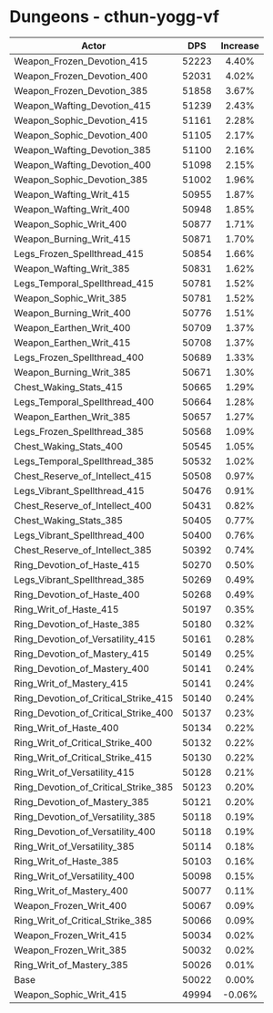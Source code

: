 # Dungeons - cthun-yogg-vf
| Actor | DPS | Increase |
|---|:---:|:---:|
|Weapon_Frozen_Devotion_415|52223|4.40%|
|Weapon_Frozen_Devotion_400|52031|4.02%|
|Weapon_Frozen_Devotion_385|51858|3.67%|
|Weapon_Wafting_Devotion_415|51239|2.43%|
|Weapon_Sophic_Devotion_415|51161|2.28%|
|Weapon_Sophic_Devotion_400|51105|2.17%|
|Weapon_Wafting_Devotion_385|51100|2.16%|
|Weapon_Wafting_Devotion_400|51098|2.15%|
|Weapon_Sophic_Devotion_385|51002|1.96%|
|Weapon_Wafting_Writ_415|50955|1.87%|
|Weapon_Wafting_Writ_400|50948|1.85%|
|Weapon_Sophic_Writ_400|50877|1.71%|
|Weapon_Burning_Writ_415|50871|1.70%|
|Legs_Frozen_Spellthread_415|50854|1.66%|
|Weapon_Wafting_Writ_385|50831|1.62%|
|Legs_Temporal_Spellthread_415|50781|1.52%|
|Weapon_Sophic_Writ_385|50781|1.52%|
|Weapon_Burning_Writ_400|50776|1.51%|
|Weapon_Earthen_Writ_400|50709|1.37%|
|Weapon_Earthen_Writ_415|50708|1.37%|
|Legs_Frozen_Spellthread_400|50689|1.33%|
|Weapon_Burning_Writ_385|50671|1.30%|
|Chest_Waking_Stats_415|50665|1.29%|
|Legs_Temporal_Spellthread_400|50664|1.28%|
|Weapon_Earthen_Writ_385|50657|1.27%|
|Legs_Frozen_Spellthread_385|50568|1.09%|
|Chest_Waking_Stats_400|50545|1.05%|
|Legs_Temporal_Spellthread_385|50532|1.02%|
|Chest_Reserve_of_Intellect_415|50508|0.97%|
|Legs_Vibrant_Spellthread_415|50476|0.91%|
|Chest_Reserve_of_Intellect_400|50431|0.82%|
|Chest_Waking_Stats_385|50405|0.77%|
|Legs_Vibrant_Spellthread_400|50400|0.76%|
|Chest_Reserve_of_Intellect_385|50392|0.74%|
|Ring_Devotion_of_Haste_415|50270|0.50%|
|Legs_Vibrant_Spellthread_385|50269|0.49%|
|Ring_Devotion_of_Haste_400|50268|0.49%|
|Ring_Writ_of_Haste_415|50197|0.35%|
|Ring_Devotion_of_Haste_385|50180|0.32%|
|Ring_Devotion_of_Versatility_415|50161|0.28%|
|Ring_Devotion_of_Mastery_415|50149|0.25%|
|Ring_Devotion_of_Mastery_400|50141|0.24%|
|Ring_Writ_of_Mastery_415|50141|0.24%|
|Ring_Devotion_of_Critical_Strike_415|50140|0.24%|
|Ring_Devotion_of_Critical_Strike_400|50137|0.23%|
|Ring_Writ_of_Haste_400|50134|0.22%|
|Ring_Writ_of_Critical_Strike_400|50132|0.22%|
|Ring_Writ_of_Critical_Strike_415|50130|0.22%|
|Ring_Writ_of_Versatility_415|50128|0.21%|
|Ring_Devotion_of_Critical_Strike_385|50123|0.20%|
|Ring_Devotion_of_Mastery_385|50121|0.20%|
|Ring_Devotion_of_Versatility_385|50118|0.19%|
|Ring_Devotion_of_Versatility_400|50118|0.19%|
|Ring_Writ_of_Versatility_385|50114|0.18%|
|Ring_Writ_of_Haste_385|50103|0.16%|
|Ring_Writ_of_Versatility_400|50098|0.15%|
|Ring_Writ_of_Mastery_400|50077|0.11%|
|Weapon_Frozen_Writ_400|50067|0.09%|
|Ring_Writ_of_Critical_Strike_385|50066|0.09%|
|Weapon_Frozen_Writ_415|50034|0.02%|
|Weapon_Frozen_Writ_385|50032|0.02%|
|Ring_Writ_of_Mastery_385|50026|0.01%|
|Base|50022|0.00%|
|Weapon_Sophic_Writ_415|49994|-0.06%|
